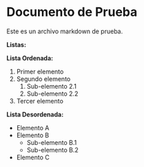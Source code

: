 
# Documento de Prueba

Este es un archivo markdown de prueba.

**Listas:**

**Lista Ordenada:**
1. Primer elemento
2. Segundo elemento
   1. Sub-elemento 2.1
   2. Sub-elemento 2.2
3. Tercer elemento

**Lista Desordenada:**
* Elemento A
* Elemento B
  * Sub-elemento B.1
  * Sub-elemento B.2
* Elemento C

